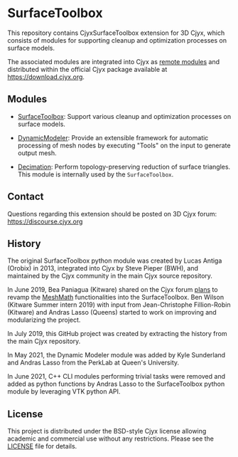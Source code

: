 # SurfaceToolbox

This repository contains CjyxSurfaceToolbox extension for 3D Cjyx, which consists of modules for 
supporting cleanup and optimization processes on surface models.

The associated modules are integrated into Cjyx as [remote modules](https://www.cjyx.org/wiki/Documentation/Nightly/Developers/Build_system/Remote_Module) and distributed within the official Cjyx package available at https://download.cjyx.org.

## Modules

* [SurfaceToolbox](Docs/user_guide/modules/surfacetoolbox.md): Support various cleanup and optimization processes on surface models.

* [DynamicModeler](Docs/user_guide/modules/dynamicmodeler.md): Provide an extensible framework for automatic processing of mesh nodes by executing "Tools" on the input to generate output mesh.

* [Decimation](Docs/user_guide/modules/decimation.md): Perform topology-preserving reduction of surface triangles. This module is internally used by the `SurfaceToolbox`.

## Contact

Questions regarding this extension should be posted on 3D Cjyx forum: https://discourse.cjyx.org


## History

The original SurfaceToolbox python module was created by Lucas Antiga (Orobix) in 2013, integrated into Cjyx
by Steve Pieper (BWH), and maintained by the Cjyx community in the main Cjyx source repository.

In June 2019, Bea Paniagua (Kitware) shared on the Cjyx forum [plans][plans] to revamp the
[MeshMath][MeshMath] functionalities into the SurfaceToolbox. Ben Wilson (Kitware Summer intern 2019)
with input from Jean-Christophe Fillion-Robin (Kitware) and Andras Lasso (Queens) started to work on
improving and modularizing the project.

In July 2019, this GitHub project was created by extracting the history from the main Cjyx repository.

In May 2021, the Dynamic Modeler module was added by Kyle Sunderland and Andras Lasso from
the PerkLab at Queen's University.

In June 2021, C++ CLI modules performing trivial tasks were removed and added as python functions by Andras Lasso
to the SurfaceToolbox python module by leveraging VTK python API.

[plans]: https://discourse.cjyx.org/t/surface-toolbox-revamp/7113
[MeshMath]: https://github.com/NIRALUser/SPHARM-PDM/blob/4baa99c10c58bc399faf931547f42c3d31469085/Modules/CLI/MetaMeshTools/MeshMath.cxx


## License

This project is distributed under the BSD-style Cjyx license allowing academic and commercial use without any restrictions. Please see the [LICENSE](LICENSE) file for details.
